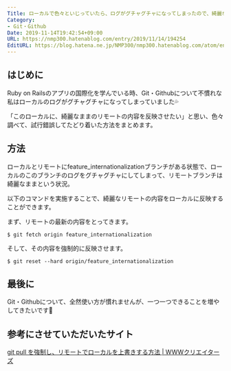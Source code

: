 ```yaml
---
Title: ローカルで色々といじっていたら、ログがグチャグチャになってしまったので、綺麗なリモートの内容をローカルに反映させたい時の方法について
Category:
- Git・Github
Date: 2019-11-14T19:42:54+09:00
URL: https://nmp300.hatenablog.com/entry/2019/11/14/194254
EditURL: https://blog.hatena.ne.jp/NMP300/nmp300.hatenablog.com/atom/entry/26006613463367845
---
```


## はじめに

Ruby on Railsのアプリの国際化を学んでいる時、Git・Githubについて不慣れな私はローカルのログがグチャグチャになってしまっていました💦

「このローカルに、綺麗なままのリモートの内容を反映させたい」と思い、色々調べて、試行錯誤してたどり着いた方法をまとめます。

## 方法

ローカルとリモートにfeature_internationalizationブランチがある状態で、ローカルのこのブランチのログをグチャグチャにしてしまって、リモートブランチは綺麗なままという状況。

以下のコマンドを実施することで、綺麗なリモートの内容をローカルに反映することができます。

まず、リモートの最新の内容をとってきます。
```
$ git fetch origin feature_internationalization
```

そして、その内容を強制的に反映させます。
```
$ git reset --hard origin/feature_internationalization
```

## 最後に

Git・Githubについて、全然使い方が慣れませんが、一つ一つできることを増やしてきたいです💪

## 参考にさせていただいたサイト

[git pull を強制し、リモートでローカルを上書きする方法 \| WWWクリエイターズ](http://www-creators.com/archives/1097)
